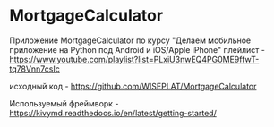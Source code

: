 # MortgageCalculator

Приложение MortgageCalculator по курсу "Делаем мобильное приложение на Python под Android и iOS/Apple iPhone"
плейлист - https://www.youtube.com/playlist?list=PLxiU3nwEQ4PG0ME9ffwT-tq78Vnn7csIc

исходный код - https://github.com/WISEPLAT/MortgageCalculator

Используемый фреймворк - https://kivymd.readthedocs.io/en/latest/getting-started/

